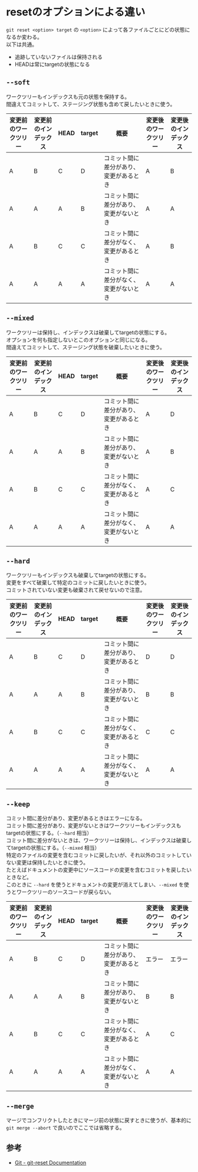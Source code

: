 # resetのオプションによる違い

`git reset <option> target` の `<option>` によって各ファイルごとにどの状態になるか変わる。  
以下は共通。

- 追跡していないファイルは保持される
- HEADは常にtargetの状態になる

## `--soft`

ワークツリーもインデックスも元の状態を保持する。  
間違えてコミットして、ステージング状態も含めて戻したいときに使う。

| 変更前のワークツリー | 変更前のインデックス | HEAD | target | 概要                                   | 変更後のワークツリー | 変更後のインデックス |
|----------------------|----------------------|------|--------|----------------------------------------|----------------------|----------------------|
| A                    | B                    | C    | D      | コミット間に差分があり、変更があるとき | A                    | B                    |
| A                    | A                    | A    | B      | コミット間に差分があり、変更がないとき | A                    | A                    |
| A                    | B                    | C    | C      | コミット間に差分がなく、変更があるとき | A                    | B                    |
| A                    | A                    | A    | A      | コミット間に差分がなく、変更がないとき | A                    | A                    |


## `--mixed`

ワークツリーは保持し、インデックスは破棄してtargetの状態にする。  
オプションを何も指定しないとこのオプションと同じになる。  
間違えてコミットして、ステージング状態を破棄したいときに使う。

| 変更前のワークツリー | 変更前のインデックス | HEAD | target | 概要                                   | 変更後のワークツリー | 変更後のインデックス |
|----------------------|----------------------|------|--------|----------------------------------------|----------------------|----------------------|
| A                    | B                    | C    | D      | コミット間に差分があり、変更があるとき | A                    | D                    |
| A                    | A                    | A    | B      | コミット間に差分があり、変更がないとき | A                    | B                    |
| A                    | B                    | C    | C      | コミット間に差分がなく、変更があるとき | A                    | C                    |
| A                    | A                    | A    | A      | コミット間に差分がなく、変更がないとき | A                    | A                    |


## `--hard`

ワークツリーもインデックスも破棄してtargetの状態にする。  
変更をすべて破棄して特定のコミットに戻したいときに使う。  
コミットされていない変更も破棄されて戻せないので注意。

| 変更前のワークツリー | 変更前のインデックス | HEAD | target | 概要                                   | 変更後のワークツリー | 変更後のインデックス |
|----------------------|----------------------|------|--------|----------------------------------------|----------------------|----------------------|
| A                    | B                    | C    | D      | コミット間に差分があり、変更があるとき | D                    | D                    |
| A                    | A                    | A    | B      | コミット間に差分があり、変更がないとき | B                    | B                    |
| A                    | B                    | C    | C      | コミット間に差分がなく、変更があるとき | C                    | C                    |
| A                    | A                    | A    | A      | コミット間に差分がなく、変更がないとき | A                    | A                    |


## `--keep`

コミット間に差分があり、変更があるときはエラーになる。  
コミット間に差分があり、変更がないときはワークツリーもインデックスもtargetの状態にする。（`--hard` 相当）  
コミット間に差分がないときは、ワークツリーは保持し、インデックスは破棄してtargetの状態にする。（`--mixed` 相当）  
特定のファイルの変更を含むコミットに戻したいが、それ以外のコミットしていない変更は保持したいときに使う。  
たとえばドキュメントの変更中にソースコードの変更を含むコミットを戻したいときなど。  
このときに `--hard` を使うとドキュメントの変更が消えてしまい、`--mixed` を使うとワークツリーのソースコードが戻らない。

| 変更前のワークツリー | 変更前のインデックス | HEAD | target | 概要                                   | 変更後のワークツリー | 変更後のインデックス |
|----------------------|----------------------|------|--------|----------------------------------------|----------------------|----------------------|
| A                    | B                    | C    | D      | コミット間に差分があり、変更があるとき | エラー               | エラー               |
| A                    | A                    | A    | B      | コミット間に差分があり、変更がないとき | B                    | B                    |
| A                    | B                    | C    | C      | コミット間に差分がなく、変更があるとき | A                    | C                    |
| A                    | A                    | A    | A      | コミット間に差分がなく、変更がないとき | A                    | A                    |


## `--merge`

マージでコンフリクトしたときにマージ前の状態に戻すときに使うが、基本的に `git merge --abort` で良いのでここでは省略する。


## 参考

- [Git - git-reset Documentation](https://git-scm.com/docs/git-reset#_discussion)
